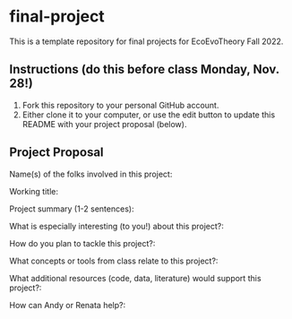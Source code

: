 # final-project


This is a template repository for final projects for EcoEvoTheory Fall 2022.


## Instructions (do this before class Monday, Nov. 28!)

1. Fork this repository to your personal GitHub account.
2. Either clone it to your computer, or use the edit button to update this README with your project proposal (below).

## Project Proposal

Name(s) of the folks involved in this project:

Working title:

Project summary (1-2 sentences):

What is especially interesting (to you!) about this project?:

How do you plan to tackle this project?:

What concepts or tools from class relate to this project?:

What additional resources (code, data, literature) would support this project?:

How can Andy or Renata help?:
